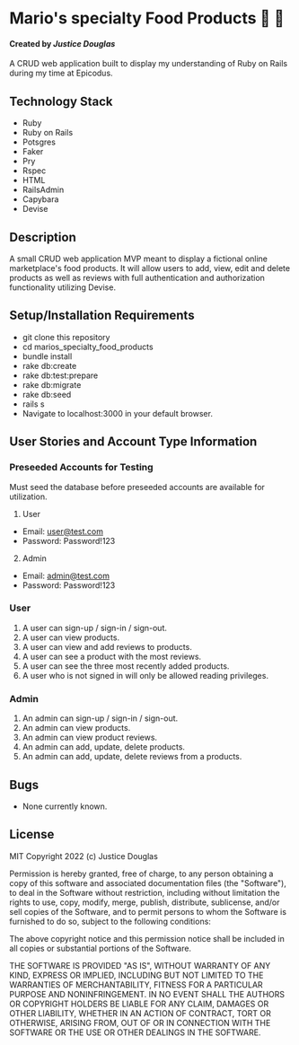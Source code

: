 # Mario's specialty Food Products 🎣 🍣
#### Created by _Justice Douglas_
A CRUD web application built to display my understanding of Ruby on Rails during my time at Epicodus.
## Technology Stack
- Ruby
- Ruby on Rails
- Potsgres
- Faker
- Pry
- Rspec
- HTML
- RailsAdmin
- Capybara
- Devise
## Description

A small CRUD web application MVP meant to display a fictional online marketplace's food products. It will allow users to add, view, edit and delete products as well as reviews with full authentication and authorization functionality utilizing Devise.

## Setup/Installation Requirements

- git clone this repository
- cd marios_specialty_food_products
- bundle install
- rake db:create
- rake db:test:prepare
- rake db:migrate
- rake db:seed
- rails s 
- Navigate to localhost:3000 in your default browser.

## User Stories and Account Type Information

### Preseeded Accounts for Testing
Must seed the database before preseeded accounts are available for utilization.

1. User
- Email: user@test.com
- Password: Password!123

2. Admin
- Email: admin@test.com
- Password: Password!123

### User
1. A user can sign-up / sign-in / sign-out.
2. A user can view products.
3. A user can view and add reviews to products.
4. A user can see a product with the most reviews.
5. A user can see the three most recently added products.
6. A user who is not signed in will only be allowed reading privileges.

### Admin
1. An admin can sign-up / sign-in / sign-out.
2. An admin can view products.
3. An admin can view product reviews.
4. An admin can add, update, delete products.
5. An admin can add, update, delete reviews from a products.


## Bugs
- None currently known.

## License

MIT Copyright 2022 (c) Justice Douglas

Permission is hereby granted, free of charge, to any person obtaining a copy of this software and associated documentation files (the "Software"), to deal in the Software without restriction, including without limitation the rights to use, copy, modify, merge, publish, distribute, sublicense, and/or sell copies of the Software, and to permit persons to whom the Software is furnished to do so, subject to the following conditions:

The above copyright notice and this permission notice shall be included in all copies or substantial portions of the Software.

THE SOFTWARE IS PROVIDED "AS IS", WITHOUT WARRANTY OF ANY KIND, EXPRESS OR IMPLIED, INCLUDING BUT NOT LIMITED TO THE WARRANTIES OF MERCHANTABILITY, FITNESS FOR A PARTICULAR PURPOSE AND NONINFRINGEMENT. IN NO EVENT SHALL THE AUTHORS OR COPYRIGHT HOLDERS BE LIABLE FOR ANY CLAIM, DAMAGES OR OTHER LIABILITY, WHETHER IN AN ACTION OF CONTRACT, TORT OR OTHERWISE, ARISING FROM, OUT OF OR IN CONNECTION WITH THE SOFTWARE OR THE USE OR OTHER DEALINGS IN THE SOFTWARE.
